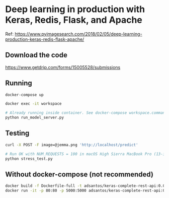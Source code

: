 # Deep learning in production with Keras, Redis, Flask, and Apache
Ref: <https://www.pyimagesearch.com/2018/02/05/deep-learning-production-keras-redis-flask-apache/>

## Download the code
<https://www.getdrip.com/forms/15005528/submissions>

## Running
```bash
docker-compose up

docker exec -it workspace

# Already running inside container. See docker-compose workspace.command
python run_model_server.py
```

## Testing
```bash
curl -X POST -F image=@jemma.png 'http://localhost/predict'

# Run OK with NUM_REQUESTS = 100 in macOS High Sierra MacBook Pro (13-inch, Early 2011) / Mem 16 GB
python stress_test.py
```

## Without docker-compose (not recommended)
```bash
docker build -f Dockerfile-full -t adsantos/keras-complete-rest-api:0.0.1 .
docker run -it -p 80:80 -p 5000:5000 adsantos/keras-complete-rest-api:0.0.1
```